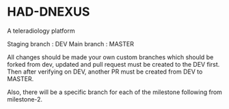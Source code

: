 # HAD-DNEXUS
A teleradiology platform

Staging branch : DEV
Main branch : MASTER

All changes should be made your own custom branches which should be forked from dev, updated and pull request must be created to the DEV first.
Then after verifying on DEV, another PR must be created from DEV to MASTER.

Also, there will be a specific branch for each of the milestone following from milestone-2.
